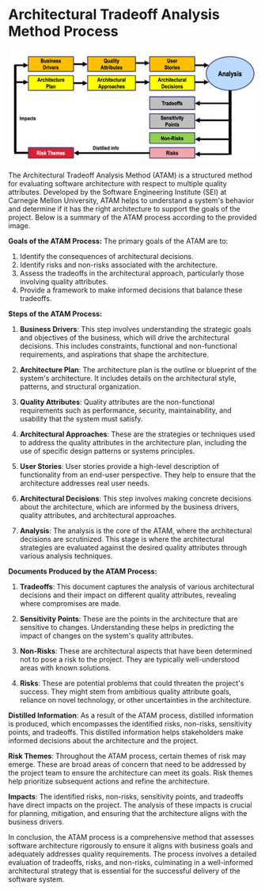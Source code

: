 # Architectural Tradeoff Analysis Method Process

![](img/ATAM-process.png)

The Architectural Tradeoff Analysis Method (ATAM) is a structured method for evaluating software architecture with respect to multiple quality attributes. Developed by the Software Engineering Institute (SEI) at Carnegie Mellon University, ATAM helps to understand a system's behavior and determine if it has the right architecture to support the goals of the project. Below is a summary of the ATAM process according to the provided image.

**Goals of the ATAM Process:** The primary goals of the ATAM are to:

1.  Identify the consequences of architectural decisions.
2.  Identify risks and non-risks associated with the architecture.
3.  Assess the tradeoffs in the architectural approach, particularly those involving quality attributes.
4.  Provide a framework to make informed decisions that balance these tradeoffs.

**Steps of the ATAM Process:**

1.  **Business Drivers**: This step involves understanding the strategic goals and objectives of the business, which will drive the architectural decisions. This includes constraints, functional and non-functional requirements, and aspirations that shape the architecture.

2.  **Architecture Plan**: The architecture plan is the outline or blueprint of the system's architecture. It includes details on the architectural style, patterns, and structural organization.

3.  **Quality Attributes**: Quality attributes are the non-functional requirements such as performance, security, maintainability, and usability that the system must satisfy.

4.  **Architectural Approaches**: These are the strategies or techniques used to address the quality attributes in the architecture plan, including the use of specific design patterns or systems principles.

5.  **User Stories**: User stories provide a high-level description of functionality from an end-user perspective. They help to ensure that the architecture addresses real user needs.

6.  **Architectural Decisions**: This step involves making concrete decisions about the architecture, which are informed by the business drivers, quality attributes, and architectural approaches.

7.  **Analysis**: The analysis is the core of the ATAM, where the architectural decisions are scrutinized. This stage is where the architectural strategies are evaluated against the desired quality attributes through various analysis techniques.

**Documents Produced by the ATAM Process:**

1.  **Tradeoffs**: This document captures the analysis of various architectural decisions and their impact on different quality attributes, revealing where compromises are made.

2.  **Sensitivity Points**: These are the points in the architecture that are sensitive to changes. Understanding these helps in predicting the impact of changes on the system's quality attributes.

3.  **Non-Risks**: These are architectural aspects that have been determined not to pose a risk to the project. They are typically well-understood areas with known solutions.

4.  **Risks**: These are potential problems that could threaten the project's success. They might stem from ambitious quality attribute goals, reliance on novel technology, or other uncertainties in the architecture.

**Distilled Information**: As a result of the ATAM process, distilled information is produced, which encompasses the identified risks, non-risks, sensitivity points, and tradeoffs. This distilled information helps stakeholders make informed decisions about the architecture and the project.

**Risk Themes**: Throughout the ATAM process, certain themes of risk may emerge. These are broad areas of concern that need to be addressed by the project team to ensure the architecture can meet its goals. Risk themes help prioritize subsequent actions and refine the architecture.

**Impacts**: The identified risks, non-risks, sensitivity points, and tradeoffs have direct impacts on the project. The analysis of these impacts is crucial for planning, mitigation, and ensuring that the architecture aligns with the business drivers.

In conclusion, the ATAM process is a comprehensive method that assesses software architecture rigorously to ensure it aligns with business goals and adequately addresses quality requirements. The process involves a detailed evaluation of tradeoffs, risks, and non-risks, culminating in a well-informed architectural strategy that is essential for the successful delivery of the software system.